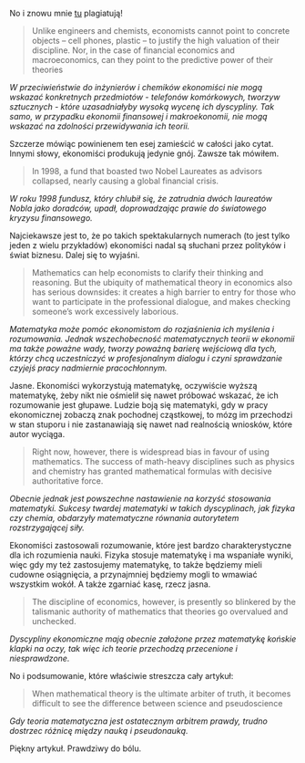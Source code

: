 [1]:https://aeon.co/essays/how-economists-rode-maths-to-become-our-era-s-astrologers

No i znowu mnie [tu][1] plagiatują!

>Unlike engineers and chemists, economists cannot point to concrete objects – cell phones, plastic – to justify the high valuation of their discipline. Nor, in the case of financial economics and macroeconomics, can they point to the predictive power of their theories

*W przeciwieństwie do inżynierów i chemików ekonomiści nie mogą wskazać konkretnych przedmiotów - telefonów komórkowych, tworzyw sztucznych - które uzasadniałyby wysoką wycenę ich dyscypliny. Tak samo, w przypadku ekonomii finansowej i makroekonomii, nie mogą wskazać na zdolności przewidywania ich teorii.*

Szczerze mówiąc powinienem ten esej zamieścić w całości jako cytat. Innymi słowy, ekonomiści produkują jedynie gnój. Zawsze tak mówiłem.

>In 1998, a fund that boasted two Nobel Laureates as advisors collapsed, nearly causing a global financial crisis.

*W roku 1998 fundusz, który chlubił się, że zatrudnia dwóch laureatów Nobla jako doradców, upadł, doprowadzając prawie do światowego kryzysu finansowego.*

Najciekawsze jest to, że po takich spektakularnych numerach (to jest tylko jeden z wielu przykładów) ekonomiści nadal są słuchani przez polityków i świat biznesu. Dalej się to wyjaśni. 


>Mathematics can help economists to clarify their thinking and reasoning. But the ubiquity of mathematical theory in economics also has serious downsides: it creates a high barrier to entry for those who want to participate in the professional dialogue, and makes checking someone’s work excessively laborious. 

*Matematyka może pomóc ekonomistom do rozjaśnienia ich myślenia i rozumowania. Jednak wszechobecność matematycznych teorii w ekonomii ma także poważne wady, tworzy poważną barierę wejściową dla tych, którzy chcą uczestniczyć w profesjonalnym dialogu i czyni sprawdzanie czyjejś pracy nadmiernie pracochłonnym.*

Jasne. Ekonomiści wykorzystują matematykę, oczywiście wyższą matematykę, żeby nikt nie ośmielił się nawet próbować wskazać, że ich rozumowanie jest głupawe. Ludzie boją się matematyki, gdy w pracy ekonomicznej zobaczą znak pochodnej cząstkowej, to mózg im przechodzi w stan stuporu i nie zastanawiają się nawet nad realnością wniosków, które autor wyciąga. 

>Right now, however, there is widespread bias in favour of using mathematics. The success of math-heavy disciplines such as physics and chemistry has granted mathematical formulas with decisive authoritative force.

*Obecnie jednak jest powszechne nastawienie na korzyść stosowania matematyki. Sukcesy twardej matematyki w takich dyscyplinach, jak fizyka czy chemia, obdarzyły matematyczne równania autorytetem rozstrzygającej siły.*

Ekonomiści zastosowali rozumowanie, które jest bardzo charakterystyczne dla ich rozumienia nauki. Fizyka stosuje matematykę i ma wspaniałe wyniki, więc gdy my też zastosujemy matematykę, to także będziemy mieli cudowne osiągnięcia, a przynajmniej będziemy mogli to wmawiać wszystkim wokół. A także zgarniać kasę, rzecz jasna. 


>The discipline of economics, however, is presently so blinkered by the talismanic authority of mathematics that theories go overvalued and unchecked.

*Dyscypliny ekonomiczne mają obecnie założone przez matematykę końskie klapki na oczy, tak więc ich teorie przechodzą przecenione i niesprawdzone.*

No i podsumowanie, które właściwie streszcza cały artykuł:

>When mathematical theory is the ultimate arbiter of truth, it becomes difficult to see the difference between science and pseudoscience

*Gdy teoria matematyczna jest ostatecznym arbitrem prawdy, trudno dostrzec różnicę między nauką i pseudonauką.*

Piękny artykuł. Prawdziwy do bólu.

